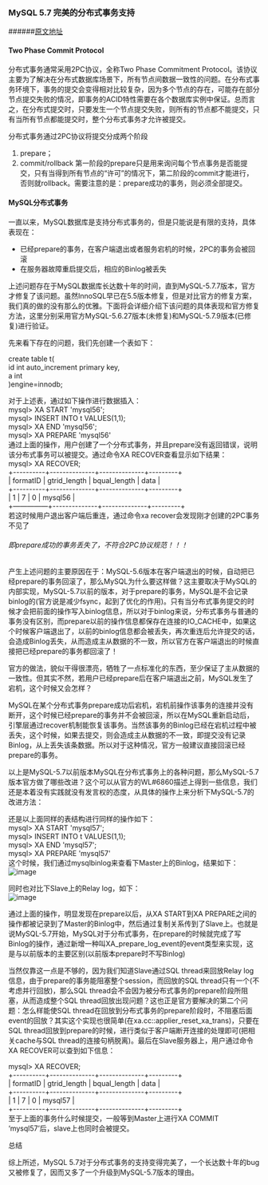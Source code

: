### MySQL 5.7 完美的分布式事务支持  
######[原文地址](http://www.innomysql.com/article/25314.html) 

#### Two Phase Commit Protocol

分布式事务通常采用2PC协议，全称Two Phase Commitment Protocol。该协议主要为了解决在分布式数据库场景下，所有节点间数据一致性的问题。在分布式事务环境下，事务的提交会变得相对比较复杂，因为多个节点的存在，可能存在部分节点提交失败的情况，即事务的ACID特性需要在各个数据库实例中保证。总而言之，在分布式提交时，只要发生一个节点提交失败，则所有的节点都不能提交，只有当所有节点都能提交时，整个分布式事务才允许被提交。

分布式事务通过2PC协议将提交分成两个阶段

1. prepare；
2. commit/rollback
   第一阶段的prepare只是用来询问每个节点事务是否能提交，只有当得到所有节点的“许可”的情况下，第二阶段的commit才能进行，否则就rollback。需要注意的是：prepare成功的事务，则必须全部提交。

#### MySQL分布式事务

一直以来，MySQL数据库是支持分布式事务的，但是只能说是有限的支持，具体表现在：

* 已经prepare的事务，在客户端退出或者服务宕机的时候，2PC的事务会被回滚
* 在服务器故障重启提交后，相应的Binlog被丢失

上述问题存在于MySQL数据库长达数十年的时间，直到MySQL-5.7.7版本，官方才修复了该问题。虽然InnoSQL早已在5.5版本修复，但是对比官方的修复方案，我们真的做的没有那么的优雅。下面将会详细介绍下该问题的具体表现和官方修复方法，这里分别采用官方MySQL-5.6.27版本\(未修复\)和MySQL-5.7.9版本\(已修复\)进行验证。

先来看下存在的问题，我们先创建一个表如下：

create table t\(  
id int auto\_increment primary key,  
a int  
\)engine=innodb;

对于上述表，通过如下操作进行数据插入：  
mysql&gt; XA START 'mysql56';  
mysql&gt; INSERT INTO t VALUES\(1,1\);  
mysql&gt; XA END 'mysql56';  
mysql&gt; XA PREPARE 'mysql56'  
通过上面的操作，用户创建了一个分布式事务，并且prepare没有返回错误，说明该分布式事务可以被提交。通过命令XA RECOVER查看显示如下结果：  
mysql&gt; XA RECOVER;  
+----------+--------------+--------------+---------+  
\| formatID \| gtrid\_length \| bqual\_length \| data    \|  
+----------+--------------+--------------+---------+  
\| 1        \| 7            \| 0            \| mysql56 \|  
+—————+--------------+--------------+---------+  
若这时候用户退出客户端后重连，通过命令xa recover会发现刚才创建的2PC事务不见了

###### 即prepare成功的事务丢失了，不符合2PC协议规范！！！

产生上述问题的主要原因在于：MySQL-5.6版本在客户端退出的时候，自动把已经prepare的事务回滚了，那么MySQL为什么要这样做？这主要取决于MySQL的内部实现，MySQL-5.7以前的版本，对于prepare的事务，MySQL是不会记录binlog的\(官方说是减少fsync，起到了优化的作用\)。只有当分布式事务提交的时候才会把前面的操作写入binlog信息，所以对于binlog来说，分布式事务与普通的事务没有区别，而prepare以前的操作信息都保存在连接的IO\_CACHE中，如果这个时候客户端退出了，以前的binlog信息都会被丢失，再次重连后允许提交的话，会造成Binlog丢失，从而造成主从数据的不一致，所以官方在客户端退出的时候直接把已经prepare的事务都回滚了！

官方的做法，貌似干得很漂亮，牺牲了一点标准化的东西，至少保证了主从数据的一致性。但其实不然，若用户已经prepare后在客户端退出之前，MySQL发生了宕机，这个时候又会怎样？

MySQL在某个分布式事务prepare成功后宕机，宕机前操作该事务的连接并没有断开，这个时候已经prepare的事务并不会被回滚，所以在MySQL重新启动后，引擎层通过recover机制能恢复该事务。当然该事务的Binlog已经在宕机过程中被丢失，这个时候，如果去提交，则会造成主从数据的不一致，即提交没有记录Binlog，从上丢失该条数据。所以对于这种情况，官方一般建议直接回滚已经prepare的事务。

以上是MySQL-5.7以前版本MySQL在分布式事务上的各种问题，那么MySQL-5.7版本官方做了哪些改进？这个可以从官方的WL\#6860描述上得到一些信息，我们还是本着没有实践就没有发言权的态度，从具体的操作上来分析下MySQL-5.7的改进方法：

还是以上面同样的表结构进行同样的操作如下：  
mysql&gt; XA START 'mysql57';  
mysql&gt; INSERT INTO t VALUES\(1,1\);  
mysql&gt; XA END 'mysql57';  
mysql&gt; XA PREPARE 'mysql57'  
这个时候，我们通过mysqlbinlog来查看下Master上的Binlog，结果如下：  
![image](http://www.innomysql.net/wp-content/uploads/2016/01/4.png)

同时也对比下Slave上的Relay log，如下：  
![image](http://www.innomysql.net/wp-content/uploads/2016/01/5.png)

通过上面的操作，明显发现在prepare以后，从XA START到XA PREPARE之间的操作都被记录到了Master的Binlog中，然后通过复制关系传到了Slave上。也就是说MySQL-5.7开始，MySQL对于分布式事务，在prepare的时候就完成了写Binlog的操作，通过新增一种叫XA\_prepare\_log\_event的event类型来实现，这是与以前版本的主要区别\(以前版本prepare时不写Binlog\)

当然仅靠这一点是不够的，因为我们知道Slave通过SQL thread来回放Relay log信息，由于prepare的事务能阻塞整个session，而回放的SQL thread只有一个\(不考虑并行回放\)，那么SQL thread会不会因为被分布式事务的prepare阶段所阻塞，从而造成整个SQL thread回放出现问题？这也正是官方要解决的第二个问题：怎么样能使SQL thread在回放到分布式事务的prepare阶段时，不阻塞后面event的回放？其实这个实现也很简单\(在xa.cc::applier\_reset\_xa\_trans\)，只要在SQL thread回放到prepare的时候，进行类似于客户端断开连接的处理即可\(把相关cache与SQL thread的连接句柄脱离\)。最后在Slave服务器上，用户通过命令XA RECOVER可以查到如下信息：

mysql&gt; XA RECOVER;  
+----------+--------------+--------------+---------+  
\| formatID \| gtrid\_length \| bqual\_length \| data    \|  
+----------+--------------+--------------+---------+  
\| 1        \| 7            \| 0            \| mysql57 \|  
+----------+--------------+--------------+---------+  
至于上面的事务什么时候提交，一般等到Master上进行XA COMMIT  ‘mysql57’后，slave上也同时会被提交。

总结

综上所述，MySQL 5.7对于分布式事务的支持变得完美了，一个长达数十年的bug又被修复了，因而又多了一个升级到MySQL-5.7版本的理由。

